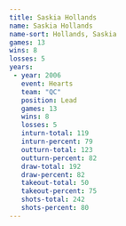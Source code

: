 ```yaml
---
title: Saskia Hollands
name: Saskia Hollands
name-sort: Hollands, Saskia
games: 13
wins: 8
losses: 5
years:
 - year: 2006
   event: Hearts
   team: "QC"
   position: Lead
   games: 13
   wins: 8
   losses: 5
   inturn-total: 119
   inturn-percent: 79
   outturn-total: 123
   outturn-percent: 82
   draw-total: 192
   draw-percent: 82
   takeout-total: 50
   takeout-percent: 75
   shots-total: 242
   shots-percent: 80
---
```

